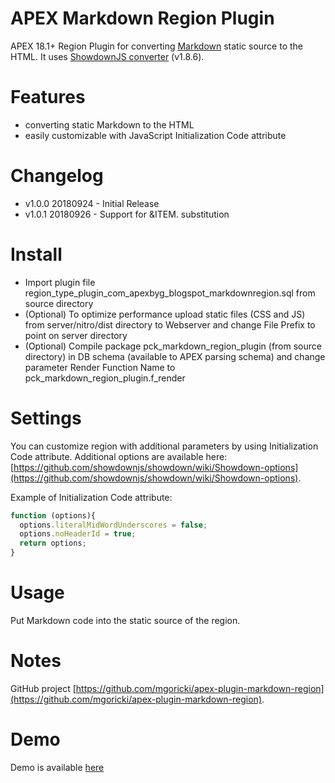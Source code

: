 # APEX Markdown Region Plugin
APEX 18.1+  Region Plugin for converting [Markdown](https://en.wikipedia.org/wiki/Markdown) static source to the HTML. It uses [ShowdownJS converter](http://showdownjs.com/) (v1.8.6).

# Features
 - converting static Markdown to the HTML
 - easily customizable with JavaScript Initialization Code attribute

# Changelog
  - v1.0.0 20180924 - Initial Release
  - v1.0.1 20180926 - Support for &ITEM. substitution

# Install
  - Import plugin file region_type_plugin_com_apexbyg_blogspot_markdownregion.sql from source directory
  - (Optional) To optimize performance upload static files (CSS and JS) from server/nitro/dist directory to Webserver and change File Prefix to point on server directory
  - (Optional) Compile package pck_markdown_region_plugin (from source directory) in DB schema (available to APEX parsing schema) and change parameter Render Function Name to pck_markdown_region_plugin.f_render

# Settings

You can customize region with additional parameters by using Initialization Code attribute. Additional options are available here: [https://github.com/showdownjs/showdown/wiki/Showdown-options](https://github.com/showdownjs/showdown/wiki/Showdown-options).

Example of Initialization Code attribute:
```javascript
function (options){
  options.literalMidWordUnderscores = false;
  options.noHeaderId = true;
  return options;
}
```

# Usage
Put Markdown code into the static source of the region.

# Notes
GitHub project [https://github.com/mgoricki/apex-plugin-markdown-region](https://github.com/mgoricki/apex-plugin-markdown-region).


# Demo
Demo is available [here](https://apex.oracle.com/pls/apex/f?p=apexbyg:markdownregion)
